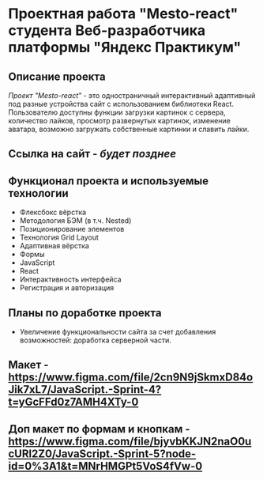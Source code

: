 # Проектная работа "Mesto-react" студента Веб-разработчика платформы "Яндекс Практикум"  
## Описание проекта  
*Проект "Mesto-react"* - это одностраничный интерактивный адаптивный под разные устройства сайт с использованием библиотеки React. Пользователю доступны функции загрузки картинок с сервера, количество лайков, просмотр развернутых картинок, изменение аватара, возможно загружать собственные картинки и славить лайки.
## Ссылка на сайт - *будет позднее*
## Функционал проекта и используемые технологии
- Флексбокс вёрстка
- Методология БЭМ (в т.ч. Nested)
- Позиционирование элементов
- Технология Grid Layout
- Адаптивная вёрстка
- Формы
- JavaScript
- React
- Интерактивность интерфейса
- Регистрация и авторизация
## Планы по доработке проекта  
- Увеличение функциональности сайта за счет добавления возможностей: доработка серверной части.

## Макет - https://www.figma.com/file/2cn9N9jSkmxD84oJik7xL7/JavaScript.-Sprint-4?t=yGcFFd0z7AMH4XTy-0
## Доп макет по формам и кнопкам - https://www.figma.com/file/bjyvbKKJN2naO0ucURl2Z0/JavaScript.-Sprint-5?node-id=0%3A1&t=MNrHMGPt5VoS4fVw-0
